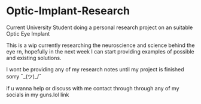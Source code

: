 # Optic-Implant-Research
Current University Student doing a personal research project on an suitable Optic Eye Implant

This is a wip currently researching the neuroscience and science behind the eye rn, hopefully in the next week I can start providing examples of possible and existing solutions.

I wont be providing any of my research notes until my project is finished sorry ¯\_(ツ)_/¯ 

if u wanna help or discuss with me contact through through any of my socials in my guns.lol link
